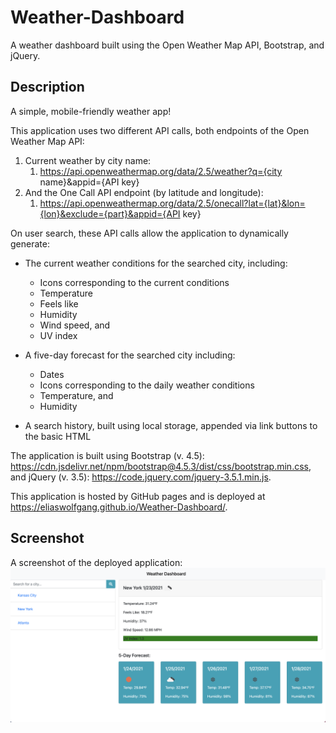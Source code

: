 # Weather-Dashboard
A weather dashboard built using the Open Weather Map API, Bootstrap, and jQuery.

## Description
A simple, mobile-friendly weather app!

This application uses two different API calls, both endpoints of the Open Weather Map API:

1. Current weather by city name:
   1. https://api.openweathermap.org/data/2.5/weather?q={city name}&appid={API key}
1. And the One Call API endpoint (by latitude and longitude):
   1. https://api.openweathermap.org/data/2.5/onecall?lat={lat}&lon={lon}&exclude={part}&appid={API key}
    
On user search, these API calls allow the application to dynamically generate:

* The current weather conditions for the searched city, including:
  * Icons corresponding to the current conditions
  * Temperature
  * Feels like
  * Humidity
  * Wind speed, and
  * UV index
  
* A five-day forecast for the searched city including:
  * Dates
  * Icons corresponding to the daily weather conditions
  * Temperature, and
  * Humidity

* A search history, built using local storage, appended via link buttons to the basic HTML

The application is built using Bootstrap (v. 4.5): https://cdn.jsdelivr.net/npm/bootstrap@4.5.3/dist/css/bootstrap.min.css, 
and jQuery (v. 3.5): https://code.jquery.com/jquery-3.5.1.min.js.

This application is hosted by GitHub pages and is deployed at https://eliaswolfgang.github.io/Weather-Dashboard/.

## Screenshot
A screenshot of the deployed application:
<img src="./assets/screenshots/screenshot1.png"/>

